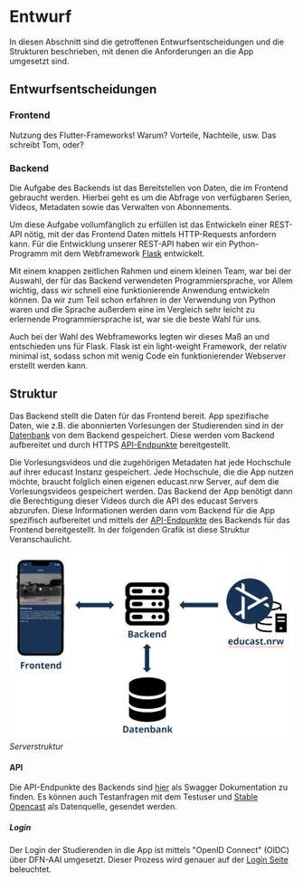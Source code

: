 # Entwurf

In diesen Abschnitt sind die getroffenen Entwurfsentscheidungen und die Strukturen beschrieben, mit denen die Anforderungen an die App umgesetzt sind.

## Entwurfsentscheidungen

### Frontend

Nutzung des Flutter-Frameworks! Warum? Vorteile, Nachteile, usw.
Das schreibt Tom, oder?


### Backend
Die Aufgabe des Backends ist das Bereitstellen von Daten, die im Frontend gebraucht werden. Hierbei geht es um die Abfrage von verfügbaren Serien, Videos, Metadaten sowie das Verwalten von Abonnements.  

Um diese Aufgabe vollumfänglich zu erfüllen ist das Entwickeln einer REST-API nötig, mit der das Frontend Daten mittels HTTP-Requests anfordern kann. Für die Entwicklung unserer REST-API haben wir ein Python-Programm mit dem Webframework [Flask](https://flask.palletsprojects.com/en/2.2.x/) entwickelt.

Mit einem knappen zeitlichen Rahmen und einem kleinen Team, war bei der Auswahl, der für das Backend verwendeten Programmiersprache, vor Allem wichtig, dass wir schnell eine funktionierende Anwendung entwickeln können. Da wir zum Teil schon erfahren in der Verwendung von Python waren und die Sprache außerdem eine im Vergleich sehr leicht zu erlernende Programmiersprache ist, war sie die beste Wahl für uns.

Auch bei der Wahl des Webframeworks legten wir dieses Maß an und entschieden uns für Flask. Flask ist ein light-weight Framework, der relativ minimal ist, sodass schon mit wenig Code ein funktionierender Webserver erstellt werden kann.

## Struktur

Das Backend stellt die Daten für das Frontend bereit. App spezifische Daten, wie z.B. die abonnierten Vorlesungen der Studierenden sind in der [Datenbank](database.md) von dem Backend gespeichert. Diese werden vom Backend aufbereitet und durch HTTPS [API-Endpunkte](https://app.swaggerhub.com/apis-docs/Bennit/EducastNRWApp/0.1#/) bereitgestellt.

Die Vorlesungsvideos und die zugehörigen Metadaten hat jede Hochschule auf ihrer educast Instanz gespeichert. Jede Hochschule, die die App nutzen möchte, braucht folglich einen eigenen educast.nrw Server, auf dem die Vorlesungsvideos gespeichert werden. Das Backend der App benötigt dann die Berechtigung dieser Videos durch die API des educast Servers abzurufen. Diese Informationen werden dann vom Backend für die App spezifisch aufbereitet und mittels der [API-Endpunkte](https://app.swaggerhub.com/apis-docs/Bennit/EducastNRWApp/0.1#/) des Backends für das Frontend bereitgestellt. In der folgenden Grafik ist diese Struktur Veranschaulicht.

![](assets/images/Server_Struktur.jpg)
*Serverstruktur*

#### API
Die API-Endpunkte des Backends sind [hier](https://app.swaggerhub.com/apis-docs/Bennit/EducastNRWApp/0.1#/) als Swagger Dokumentation zu finden. Es können auch Testanfragen mit dem Testuser und [Stable Opencast](https://stable.opencast.org) als Datenquelle, gesendet werden.

##### Login
Der Login der Studierenden in die App ist mittels "OpenID Connect" (OIDC) über DFN-AAI umgesetzt. Dieser Prozess wird genauer auf der [Login Seite](login.md) beleuchtet.